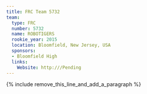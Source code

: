 ```yaml
---
title: FRC Team 5732
team:
  type: FRC
  number: 5732
  name: ROBOTIGERS
  rookie_year: 2015
  location: Bloomfield, New Jersey, USA
  sponsors:
  - Bloomfield High
  links:
    Website: http:///Pending
---
```


{% include remove_this_line_and_add_a_paragraph %}